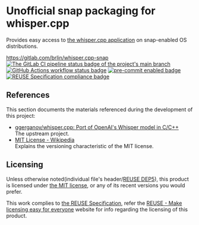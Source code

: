 # Unofficial snap packaging for whisper.cpp

Provides easy access to [the whisper.cpp application](https://github.com/ggerganov/whisper.cpp) on snap-enabled OS distributions.

<https://gitlab.com/brlin/whisper.cpp-snap>  
[![The GitLab CI pipeline status badge of the project's `main` branch](https://gitlab.com/brlin/whisper.cpp-snap/badges/main/pipeline.svg?ignore_skipped=true "Click here to check out the comprehensive status of the GitLab CI pipelines")](https://gitlab.com/brlin/whisper.cpp-snap/-/pipelines) [![GitHub Actions workflow status badge](https://github.com/brlin-tw/whisper.cpp-snap/actions/workflows/check-potential-problems.yml/badge.svg "GitHub Actions workflow status")](https://github.com/brlin-tw/whisper.cpp-snap/actions/workflows/check-potential-problems.yml) [![pre-commit enabled badge](https://img.shields.io/badge/pre--commit-enabled-brightgreen?logo=pre-commit&logoColor=white "This project uses pre-commit to check potential problems")](https://pre-commit.com/) [![REUSE Specification compliance badge](https://api.reuse.software/badge/gitlab.com/brlin/whisper.cpp-snap "This project complies to the REUSE specification to decrease software licensing costs")](https://api.reuse.software/info/gitlab.com/brlin/whisper.cpp-snap)

## References

This section documents the materials referenced during the development of this project:

* [ggerganov/whisper.cpp: Port of OpenAI's Whisper model in C/C++](https://github.com/ggerganov/whisper.cpp)  
  The upstream project.
* [MIT License - Wikipedia](https://en.wikipedia.org/wiki/MIT_License)  
  Explains the versioning characteristic of the MIT license.

## Licensing

Unless otherwise noted(individual file's header/[REUSE DEP5](.reuse/dep5)), this product is licensed under [the MIT license](https://www.opensource.org/licenses/MIT), or any of its recent versions you would prefer.

This work complies to [the REUSE Specification](https://reuse.software/spec/), refer the [REUSE - Make licensing easy for everyone](https://reuse.software/) website for info regarding the licensing of this product.
